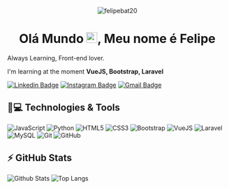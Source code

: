  <p align="center"><img src="https://komarev.com/ghpvc/?username=felipebat20" alt="felipebat20" /></p>


<h1 align = "center"> Olá Mundo <img src="https://media.giphy.com/media/hvRJCLFzcasrR4ia7z/giphy.gif" width="25px">, Meu nome é Felipe</h1>
<p align = "justify">Always Learning, Front-end lover. </p>

I'm learning at the moment **VueJS, Bootstrap, Laravel**


[![Linkedin Badge](https://img.shields.io/badge/-febat.codes-blue?style=flat-square&logo=Linkedin&logoColor=white&link=https://www.linkedin.com/in/felipe-batista-4814b7198/)](https://www.linkedin.com/in/natanael-de-sousa-leite-57980725/)
[![Instagram Badge](https://img.shields.io/badge/-febat.codes-purple?style=flat-square&logo=instagram&logoColor=white&link=https://www.instagram.com/febat.codes/)](https://www.instagram.com/febat.codes)
[![Gmail Badge](https://img.shields.io/badge/-febat@gmail.com-c14438?style=flat-square&logo=Gmail&logoColor=white&link=mailto:felipebatista24680@gmail.com)](mailto:felipebatista24680@gmail.com)

## 🚀💻 Technologies & Tools

![JavaScript](https://img.shields.io/badge/-JavaScript-black?style=flat-square&logo=javascript)
![Python](https://img.shields.io/badge/-Python-black?style=flat-square&logo=Python)
![HTML5](https://img.shields.io/badge/-HTML5-E34F26?style=flat-square&logo=html5&logoColor=white)
![CSS3](https://img.shields.io/badge/-CSS3-1572B6?style=flat-square&logo=css3)
![Bootstrap](https://img.shields.io/badge/-Bootstrap-563D7C?style=flat-square&logo=bootstrap)
![VueJS](https://img.shields.io/badge/Vue.js-35495E?style=flat-square&logo=vue.js&logoColor=4FC08D)
![Laravel](https://img.shields.io/badge/Laravel-FF2D20?style=flat-square&logo=laravel&logoColor=white)
![MySQL](https://img.shields.io/badge/-MySQL-black?style=flat-square&logo=mysql)
![Git](https://img.shields.io/badge/-Git-black?style=flat-square&logo=git)
![GitHub](https://img.shields.io/badge/-GitHub-181717?style=flat-square&logo=github)

## ⚡ GitHub Stats

![Github Stats](https://github-readme-stats.vercel.app/api?username=felipebat20&show_icons=true&count_private=true&show_icons=true&include_all_commits=true)
![Top Langs](https://github-readme-stats.vercel.app/api/top-langs/?username=felipebat20&hide=TeX&layout=compact)

